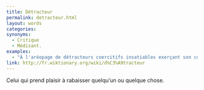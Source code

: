```yaml
---
title: Détracteur
permalink: detracteur.html
layout: words
categories:
synonyms:
  - Critique
  - Médisant.
examples:
  - "À l'aréopage de détracteurs coercitifs insatiables exerçant son condominium oligarchique (cf. Correspondance)"
link: http://fr.wiktionary.org/wiki/d%C3%A9tracteur
---
```


Celui qui prend plaisir à rabaisser quelqu’un ou quelque chose. 
